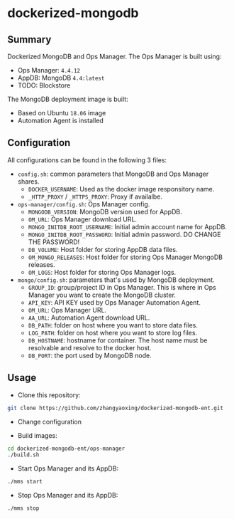 # dockerized-mongodb

## Summary

Dockerized MongoDB and Ops Manager.
The Ops Manager is built using:

- Ops Manager: `4.4.12`
- AppDB: MongoDB `4.4:latest`
- TODO: Blockstore

The MongoDB deployment image is built:

- Based on Ubuntu `18.06` image
- Automation Agent is installed

## Configuration

All configurations can be found in the following 3 files:

- `config.sh`: common parameters that MongoDB and Ops Manager shares.
  - `DOCKER_USERNAME`: Used as the docker image responsitory name.
  - `_HTTP_PROXY` / `_HTTPS_PROXY`: Proxy if availalbe.
- `ops-manager/config.sh`: Ops Manager config.
  - `MONGODB_VERSION`: MongoDB version used for AppDB.
  - `OM_URL`: Ops Manager download URL.
  - `MONGO_INITDB_ROOT_USERNAME`: Initial admin account name for AppDB.
  - `MONGO_INITDB_ROOT_PASSWORD`: Initial admin password. DO CHANGE THE PASSWORD!
  - `DB_VOLUME`: Host folder for storing AppDB data files.
  - `OM_MONGO_RELEASES`: Host folder for storing Ops Manager MongoDB releases.
  - `OM_LOGS`: Host folder for storing Ops Manager logs.
- `mongo/config.sh`: parameters that's used by MongoDB deployment.
  - `GROUP_ID`: group/project ID in Ops Manager. This is where in Ops Manager you want to create the MongoDB cluster.
  - `API_KEY`: API KEY used by Ops Manager Automation Agent.
  - `OM_URL`: Ops Manager URL.
  - `AA_URL`: Automation Agent download URL.
  - `DB_PATH`: folder on host where you want to store data files.
  - `LOG_PATH`: folder on host where you want to store log files.
  - `DB_HOSTNAME`: hostname for container. The host name must be resolvable and resolve to the docker host.
  - `DB_PORT`: the port used by MongoDB node.

## Usage

- Clone this repository:

```bash
git clone https://github.com/zhangyaoxing/dockerized-mongodb-ent.git
```

- Change configuration

- Build images:

```bash
cd dockerized-mongodb-ent/ops-manager
./build.sh
```

- Start Ops Manager and its AppDB:

```bash
./mms start
```

- Stop Ops Manager and its AppDB:

```bash
./mms stop
```

